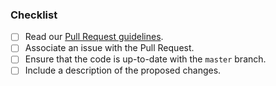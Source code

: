 <!-- Thank you for submitting a Pull Request. Please check: -->

### Checklist

- [ ] Read our [Pull Request guidelines](https://github.com/shalldie/vscode-background/blob/master/CONTRIBUTING.md).
- [ ] Associate an issue with the Pull Request.
- [ ] Ensure that the code is up-to-date with the `master` branch.
- [ ] Include a description of the proposed changes.

<!-- 感谢提交pr，请检查以下部分：
* 阅读贡献指南：
  https://github.com/shalldie/vscode-background/blob/master/CONTRIBUTING.zh-CN.md
* 把 issue 和 pr 相关联.
* 确保代码与 `master` 分支保持同步.
* 尽可能详细的描述所做的变更.
-->
